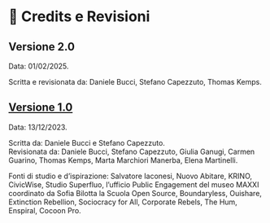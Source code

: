 # 🤗 Credits e Revisioni

## Versione 2.0

Data: 01/02/2025.

Scritta e revisionata da: Daniele Bucci, Stefano Capezzuto, Thomas Kemps.

## [Versione 1.0](https://github.com/Ecosistemica/handbook/releases/tag/v1.0)

Data: 13/12/2023.

Scritta da: Daniele Bucci e Stefano Capezzuto.\
Revisionata da: Daniele Bucci, Stefano Capezzuto, Giulia Ganugi, Carmen Guarino, Thomas Kemps, Marta Marchiori Manerba, Elena Martinelli.

Fonti di studio e d’ispirazione: Salvatore Iaconesi, Nuovo Abitare, KRINO, CivicWise, Studio Superfluo, l’ufficio Public Engagement del museo MAXXI coordinato da Sofia Bilotta la Scuola Open Source, Boundaryless, Ouishare, Extinction Rebellion, Sociocracy for All, Corporate Rebels, The Hum, Enspiral, Cocoon Pro.
